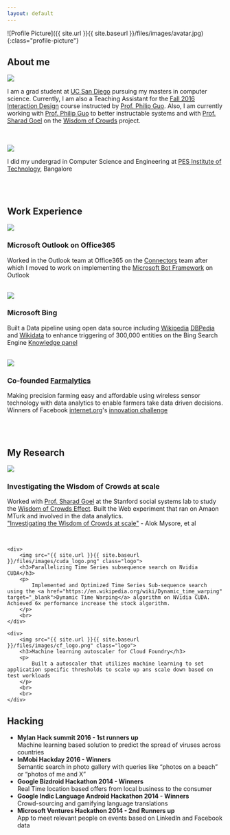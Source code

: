 ```yaml
---
layout: default
---
```



![Profile Picture]({{ site.url }}{{ site.baseurl }}/files/images/avatar.jpg){:class="profile-picture"}

<section id="aboutme">
	<h1>About me</h1>
	<div>
		<img src="{{ site.url }}{{ site.baseurl }}/files/images/ucsd_logo.png" class="logo">
		<p>
			I am a grad student at <a href="http://ucsd.edu" target="_blank">UC San Diego</a> pursuing my masters in computer science. Currently, I am also a Teaching Assistant for the <a href="http://ixd.ucsd.edu/home/f16/" target="_blank">Fall 2016 Interaction Design</a> course instructed by  <a href="http://www.pgbovine.net" target="_blank">Prof. Philip Guo</a>. Also, I am currently working with  <a href="http://www.pgbovine.net" target="_blank">Prof. Philip Guo</a> to better instructable systems and with  <a href="http://5harad.com" target="_blank">Prof. Sharad Goel</a> on the <a href="https://wisdomofcrowds.stanford.edu/web/#/about/research">Wisdom of Crowds</a> project.
		</p>
		<br>
		<br>
	</div>
	<div>
		<img src="{{ site.url }}{{ site.baseurl }}/files/images/pesit_logo.jpg" class="logo">
		<br>
		<p>
			I did my undergrad in Computer Science and Engineering at <a href="http://pesit.pes.edu/" target="_blank">PES Institute of Technology</a>, Bangalore
		</p>
		<br>
		<br>
	</div>
</section>

<section id="workexp">
	<h1>Work Experience</h1>
	<div>
		<img src="{{ site.url }}{{ site.baseurl }}/files/images/outlook_logo.png" class="logo">
		<h3>Microsoft Outlook on Office365</h3>
		<p>
			Worked in the Outlook team at Office365 on the <a href="https://blogs.office.com/2016/03/25/introducing-office-365-connectors/" target="_blank">Connectors</a> team after which I moved to work on implementing the <a href="https://dev.botframework.com/" target="_blank">Microsoft Bot Framework</a> on Outlook
		</p>
		<br>
	</div>
	<div>
		<img src="{{ site.url }}{{ site.baseurl }}/files/images/bing_logo.png" class="logo">
		<h3>Microsoft Bing</h3>
		<p>
			Built a Data pipeline using open data source including <a href="https://www.wikipedia.org/" target="_blank">Wikipedia</a> <a href="http://wiki.dbpedia.org/" target="_blank">DBPedia</a> and <a href="https://www.wikidata.org/wiki/Wikidata:Main_Page" target="_blank">Wikidata</a> to enhance triggering of 300,000 entities on the Bing Search Engine <a href="https://en.wikipedia.org/wiki/Knowledge_Graph" target="_blank">Knowledge panel</a> 
		</p>
		<br>
	</div>
	<div>
		<img src="{{ site.url }}{{ site.baseurl }}/files/images/farmalytics_logo.png" class="logo">
		<h3>Co-founded <a href="http://farmalytics.com/" target="_blank">Farmalytics</a></h3>
		<p>
			Making precision farming easy and affordable using wireless sensor technology with data analytics to enable farmers take data driven decisions. Winners of Facebook <a href="https://info.internet.org/en/" target="_blank">internet.org</a>'s <a href="https://info.internet.org/en/blog/2015/10/20/innovationchallengeindia/" target="_blank">innovation challenge</a>
		</p>
		<br>
	</div>
</section>

<br>
<section id="research">
	<h1>My Research</h1>
	<div>
		<img src="{{ site.url }}{{ site.baseurl }}/files/images/woc_logo.png" class="logo">
		<h3>Investigating the Wisdom of Crowds at scale</h3>
		<p>
			Worked with  <a href="https://5harad.com/" target="_blank">Prof. Sharad Goel</a> at the Stanford social systems lab to study the <a href="https://wisdomofcrowds.stanford.edu/web/#/about/research" target="_blank">Wisdom of Crowds Effect</a>. Built the Web experiment that ran on Amaon MTurk and involved in the data analytics.
			<br>
			<a href="http://dl.acm.org/citation.cfm?id=2815725" target="_blank">"Investigating the Wisdom of Crowds at scale"</a> - Alok Mysore, et al
		</p>
		<br>
	</div>

	<div>
		<img src="{{ site.url }}{{ site.baseurl }}/files/images/cuda_logo.png" class="logo">
		<h3>Parallelizing Time Series subsequence search on Nvidia CUDA</h3>
		<p>
			Implemented and Optimized Time Series Sub-sequence search using the <a href="https://en.wikipedia.org/wiki/Dynamic_time_warping" target="_blank">Dynamic Time Warping</a> algorithm on NVidia CUDA. Achieved 6x performance increase the stock algorithm.
		</p>
		<br>
	</div>

	<div>
		<img src="{{ site.url }}{{ site.baseurl }}/files/images/cf_logo.png" class="logo">
		<h3>Machine learning autoscaler for Cloud Foundry</h3>
		<p>
			Built a autoscaler that utilizes machine learning to set application specific thresholds to scale up ans scale down based on test workloads
		</p>
		<br>
		<br>
	</div>
</section>

<section id="hacking">
	<h1>Hacking</h1>
	<ul>
		<li>
			<strong>Mylan Hack summit 2016 - 1st runners up</strong>
			<br>
			Machine learning based solution to predict the spread of viruses across countries
		</li>
		<li>
			<strong>InMobi Hackday 2016 - Winners</strong>
			<br>
			Semantic search in photo gallery with queries like “photos on a beach” or “photos of me and X”
		</li>
		<li>
			<strong>Google Bizdroid Hackathon 2014 - Winners</strong>
			<br>
			Real Time location based offers from local business to the consumer
		</li>
		<li>
			<strong>Google Indic Language Android Hackathon 2014 - Winners</strong>
			<br>
			Crowd-sourcing and gamifying language translations
		</li>
		<li>
			<strong>Microsoft Ventures Hackathon 2014 - 2nd Runners up</strong>
			<br>
			App to meet relevant people on events based on LinkedIn and Facebook data
		</li>
	</ul>
</section>


